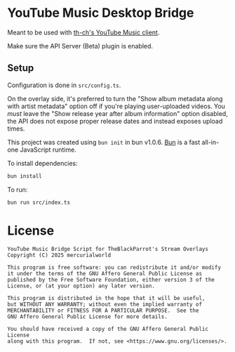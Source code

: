 # YouTube Music Desktop Bridge

Meant to be used with [th-ch's YouTube Music client](https://github.com/th-ch/youtube-music/tree/master).

Make sure the API Server (Beta) plugin is enabled.

## Setup

Configuration is done in `src/config.ts`.

On the overlay side, it's preferred to turn the "Show album metadata along with artist metadata" option off if you're playing user-uploaded videos. You *must* leave the "Show release year after album information" option disabled, the API does not expose proper release dates and instead exposes upload times.

This project was created using `bun init` in bun v1.0.6. [Bun](https://bun.sh) is a fast all-in-one JavaScript runtime.

To install dependencies:

```bash
bun install
```

To run:

```bash
bun run src/index.ts
```

# License 

```
YouTube Music Bridge Script for TheBlackParrot's Stream Overlays
Copyright (C) 2025 mercurialworld 

This program is free software: you can redistribute it and/or modify
it under the terms of the GNU Affero General Public License as
published by the Free Software Foundation, either version 3 of the
License, or (at your option) any later version.

This program is distributed in the hope that it will be useful,
but WITHOUT ANY WARRANTY; without even the implied warranty of
MERCHANTABILITY or FITNESS FOR A PARTICULAR PURPOSE.  See the
GNU Affero General Public License for more details.

You should have received a copy of the GNU Affero General Public License
along with this program.  If not, see <https://www.gnu.org/licenses/>.
```
